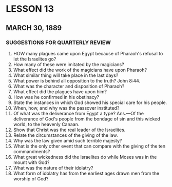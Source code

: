 # LESSON 13
## MARCH 30, 1889

### SUGGESTIONS FOR QUARTERLY REVIEW

1. HOW many plagues came upon Egypt because of Pharaoh's refusal to let the Israelites go?
2. How many of these were imitated by the magicians?
3. What effect did the work of the magicians have upon Pharaoh?
4. What similar thing will take place in the last days?
5. What power is behind all opposition to the truth? John 8:44.
6. What was the character and disposition of Pharaoh?
7. What effect did the plagues have upon him?
8. How was he confirmed in his obstinacy?
9. State the instances in which God showed his special care for his people.
10. When, how, and why was the passover instituted?
11. Of what was the deliverance from Egypt a type? Ans.—Of the deliverance of God's people from the bondage of sin and this wicked world, to the heavenly Canaan.
12. Show that Christ was the real leader of the Israelites.
13. Relate the circumstances of the giving of the law.
14. Why was the law given amid such terrible majesty?
15. What is the only other event that can compare with the giving of the ten commandments?
16. What great wickedness did the Israelites do while Moses was in the mount with God?
17. What was the nature of their idolatry?
18. What form of idolatry has from the earliest ages drawn men from the worship of God?